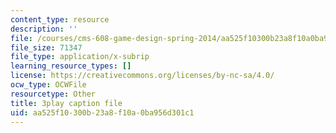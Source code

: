 ```yaml
---
content_type: resource
description: ''
file: /courses/cms-608-game-design-spring-2014/aa525f10300b23a8f10a0ba956d301c1_1506649.srt
file_size: 71347
file_type: application/x-subrip
learning_resource_types: []
license: https://creativecommons.org/licenses/by-nc-sa/4.0/
ocw_type: OCWFile
resourcetype: Other
title: 3play caption file
uid: aa525f10-300b-23a8-f10a-0ba956d301c1
---
```

